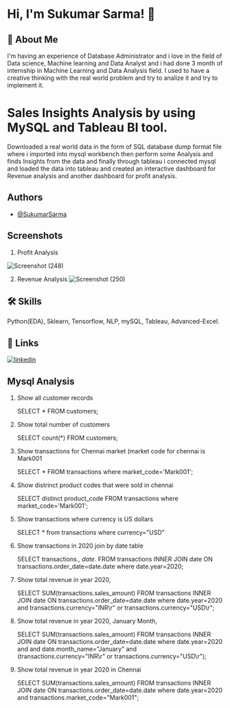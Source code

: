 
# Hi, I'm Sukumar Sarma! 👋

 
## 🚀 About Me
I'm having an experience of Database Administrator and i love in the field of Data science, Machine learning and Data Analyst and i had done 3 month of internship in Machine Learning and Data Analysis field. I used to have a creative thinking with the real world problem and try to analize it and try to implement it.

  
# Sales Insights Analysis by using MySQL and Tableau BI tool.

Downloaded a real world data in the form of SQL database dump format file where i imported into mysql workbench then perform some Analysis and finds Insights from the data and finally through tableau i connected mysql and loaded the data into tableau and created an interactive dashboard for Revenue analysis and another dashboard for profit analysis.


  
## Authors

- [@SukumarSarma](https://www.github.com/SukumarSarma)

  
## Screenshots
1. Profit Analysis

![Screenshot (248)](https://user-images.githubusercontent.com/86522739/148404772-ce7c04f4-f4bc-4b3d-8c7a-ccd1c995f6a5.png)

2. Revenue Analysis
![Screenshot (250)](https://user-images.githubusercontent.com/86522739/148404798-e9a0e2c0-661a-4669-88da-6aebf5bafd71.png)


  

  

  




  


  
## 🛠 Skills
Python(EDA), Sklearn, Tensorflow, NLP, mySQL, Tableau, Advanced-Excel.
## 🔗 Links

[![linkedin](https://img.shields.io/badge/linkedin-0A66C2?style=for-the-badge&logo=linkedin&logoColor=white)](https://www.linkedin.com/in/sukumar-sarma-271184197/)

  
## Mysql Analysis 

1. Show all customer records

    SELECT * FROM customers;

2. Show total number of customers

    SELECT count(*) FROM customers;

3. Show transactions for Chennai market (market code for chennai is Mark001

    SELECT * FROM transactions where market_code='Mark001';

4. Show distrinct product codes that were sold in chennai

    SELECT distinct product_code FROM transactions where market_code='Mark001';

5. Show transactions where currency is US dollars

    SELECT * from transactions where currency="USD"

6. Show transactions in 2020 join by date table

    SELECT transactions.*, date.* FROM transactions INNER JOIN date ON transactions.order_date=date.date where date.year=2020;

7. Show total revenue in year 2020,

    SELECT SUM(transactions.sales_amount) FROM transactions INNER JOIN date ON transactions.order_date=date.date where date.year=2020 and transactions.currency="INR\r" or transactions.currency="USD\r";

8. Show total revenue in year 2020, January Month,

    SELECT SUM(transactions.sales_amount) FROM transactions INNER JOIN date ON transactions.order_date=date.date where date.year=2020 and and date.month_name="January" and (transactions.currency="INR\r" or transactions.currency="USD\r");

9. Show total revenue in year 2020 in Chennai

    SELECT SUM(transactions.sales_amount) FROM transactions INNER JOIN date ON transactions.order_date=date.date where date.year=2020 and transactions.market_code="Mark001";